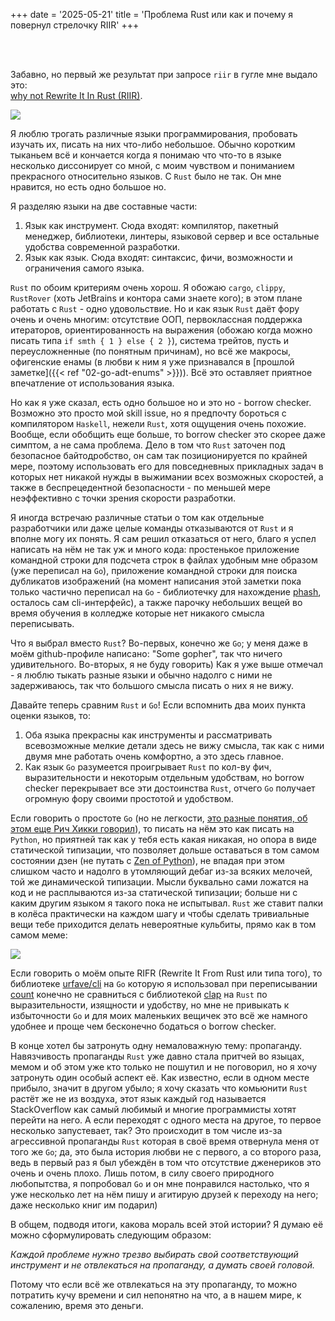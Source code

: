 +++
date = '2025-05-21'
title = 'Проблема Rust или как и почему я повернул стрелочку RIIR'
+++

<br><br>

Забавно, но первый же результат при запросе `riir` в гугле мне выдало это: <br>
[why not Rewrite It In Rust (RIIR)](https://github.com/ansuz/RIIR).

![](https://cdn.jsdelivr.net/gh/Stasenko-Konstantin/my-blog@main/static/images/03-arrow-of-riir.png)

Я люблю трогать различные языки программирования, 
пробовать изучать их, писать на них что-либо небольшое. Обычно 
коротким тыканьем
всё и кончается когда я понимаю что что-то в языке несколько диссонирует
со мной, с моим чувством и пониманием прекрасного относительно языков. 
С `Rust` было не так. Он мне нравится, но есть одно большое но.

Я разделяю языки на две составные части:
1) Язык как инструмент. Сюда входят: компилятор,
пакетный менеджер, библиотеки, линтеры, языковой сервер и 
все остальные удобства современной разработки.
2) Язык как язык. Сюда входят: синтаксис, фичи, 
возможности и ограничения самого языка.

`Rust` по обоим критериям очень хорош. Я обожаю `cargo`, `clippy`,
`RustRover` (хоть JetBrains и контора сами знаете кого); в этом плане 
работать с `Rust` - одно удовольствие. Но и как язык `Rust` даёт фору
очень и очень многим: отсутствие ООП, первоклассная поддержка итераторов,
ориентированность на выражения (обожаю когда 
можно писать типа `if smth { 1 } else { 2 }`), система трейтов, пусть и
переусложненные (по понятным причинам), но всё же макросы, офигенские енамы
(в любви к ним я уже признавался в 
[прошлой заметке]({{< ref "02-go-adt-enums" >}})). Всё это оставляет приятное
впечатление от использования языка. 

Но как я уже сказал, есть одно большое но и это но - borrow checker. 
Возможно это просто мой skill issue, но я предпочту бороться с компилятором
`Haskell`, нежели `Rust`, хотя ощущения очень похожие. Вообще, если обобщить
еще больше, то borrow checker это скорее даже симптом, а не сама проблема.
Дело в том что `Rust` заточен под безопасное байтодробство, он сам так
позиционируется по крайней мере, поэтому использовать его для повседневных
прикладных задач в которых нет никакой нужды в выжимании всех возможных 
скоростей, а также в беспрецедентной безопасности - по меньшей мере 
неэффективно с точки зрения скорости разработки. 

Я иногда встречаю различные статьи о том как отдельные разработчики или даже
целые команды отказываются от `Rust` и я вполне могу их понять. Я сам 
решил отказаться от него, благо я успел написать на нём не так уж и много 
кода: простенькое приложение командной строки для подсчета строк в файлах
удобным мне образом (уже переписал на `Go`), приложение командной строки
для поиска дубликатов изображений (на момент написания этой заметки 
пока только частично переписал на `Go` - библиотечку для нахождение 
[phash](https://github.com/Stasenko-Konstantin/phash), осталось
сам cli-интерфейс), а также парочку небольших вещей во время обучения в 
колледже которые нет никакого смысла переписывать.

Что я выбрал вместо `Rust`? Во-первых, конечно же `Go`; у меня даже в моём
github-профиле написано: "Some gopher", так что ничего удивительного. 
Во-вторых, я не буду говорить) Как я уже выше отмечал - я люблю тыкать разные
языки и обычно надолго с ними не задерживаюсь, так что большого смысла писать
о них я не вижу. 

Давайте теперь сравним `Rust` и `Go`! Если вспомнить два моих пункта оценки
языков, то:
1) Оба языка прекрасны как инструменты и рассматривать всевозможные мелкие 
детали здесь не вижу смысла, так как с ними двумя мне работать очень комфортно,
а это здесь главное.
2) Как язык `Go` разумеется проигрывает `Rust` по кол-ву фич, выразительности
и некоторым отдельным удобствам, но borrow checker перекрывает все эти
достоинства `Rust`, отчего `Go` получает огромную фору своими простотой и 
удобством.

Если говорить о простоте `Go` (но не легкости, 
[это разные понятия, об этом еще Рич Хикки говорил](https://www.youtube.com/watch?v=SxdOUGdseq4&pp=0gcJCdgAo7VqN5tD)),
то писать на нём это как писать на `Python`, но приятней так как у тебя
есть какая никакая, но опора в виде статической типизации, что позволяет
дольше оставаться в том самом состоянии дзен (не путать с [Zen of Python](https://peps.python.org/pep-0020/)), 
не впадая при этом слишком часто и надолго в утомляющий дебаг из-за всяких
мелочей, той же динамической типизации. Мысли буквально сами ложатся
на код и не расплываются из-за статической типизации; больше ни с каким
другим языком я такого пока не испытывал. `Rust` же ставит палки в колёса
практически на каждом шагу и чтобы сделать тривиальные вещи тебе приходится
делать невероятные кульбиты, прямо как в том самом меме:

![](https://cdn.jsdelivr.net/gh/Stasenko-Konstantin/my-blog@main/static/images/03-mental-gymnastics.jpg)

Если говорить о моём опыте RIFR (Rewrite It From Rust или типа того),
то библиотеке [urfave/cli](https://github.com/urfave/cli) на `Go` которую я
использовал при переписывании [count](https://github.com/Stasenko-Konstantin/count) 
конечно не сравниться с библиотекой [clap](https://github.com/clap-rs/clap) 
на `Rust` по выразительности, изящности и удобству, но мне не привыкать 
к избыточности `Go` и для моих маленьких вещичек это всё же намного удобнее 
и проще чем бесконечно бодаться о borrow checker.

В конце хотел бы затронуть одну немаловажную тему: пропаганду. Навязчивость
пропаганды `Rust` уже давно стала притчей во языцах, мемом и об этом уже кто 
только не пошутил и не поговорил, но я хочу затронуть один особый аспект её.
Как известно, если в одном месте прибыло, значит в другом убыло; я хочу сказать
что комьюнити `Rust` растёт же не из воздуха, этот язык каждый год называется
StackOverflow как самый любимый и многие программисты хотят перейти на него.
А если переходят с одного места на другое, то первое несколько запустевает, 
так? Это происходит в том числе из-за агрессивной пропаганды `Rust` которая
в своё время отвернула меня от того же `Go`; да, это была история любви не 
с первого, а со второго раза, ведь в первый раз я был убеждён в том что 
отсутствие дженериков это очень и очень плохо. Лишь потом, в силу своего
природного любопытства, я попробовал `Go` и он мне понравился настолько, 
что я уже несколько лет на нём пишу и агитирую друзей к переходу на него;
даже несколько книг им подарил)

В общем, подводя итоги, какова мораль всей этой истории? Я думаю её можно
сформулировать следующим образом:

*Каждой проблеме нужно трезво выбирать свой соответствующий инструмент и не 
отвлекаться на пропаганду, а думать своей головой.* <br>

Потому что если всё же отвлекаться на эту пропаганду, то можно потратить
кучу времени и сил непонятно на что, а в нашем мире, к сожалению, 
время это деньги.